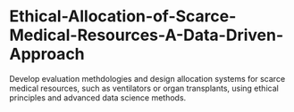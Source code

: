 # Ethical-Allocation-of-Scarce-Medical-Resources-A-Data-Driven-Approach
Develop evaluation methdologies and design allocation systems for scarce medical resources, such as ventilators or organ transplants, using ethical principles and advanced data science methods.
